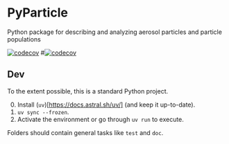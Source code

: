 # PyParticle
Python package for describing and analyzing aerosol particles and particle populations

[![codecov](https://codecov.io/gh/lfierce2/PyParticle/branch/refactor/graph/badge.svg?token=YOUR_CODECOV_TOKEN)](https://codecov.io/gh/lfierce2/PyParticle)
#[![codecov](https://codecov.io/gh/lfierce2/PyParticle/branch/refactor/graph/badge.svg)](https://codecov.io/gh/lfierce2/PyParticle)

## Dev

To the extent possible, this is a standard Python project.

0. Install (`uv`)[https://docs.astral.sh/uv/] (and keep it up-to-date).
1. `uv sync --frozen`.
2. Activate the environment or go through `uv run` to execute.


Folders should contain general tasks like `test` and `doc`.

